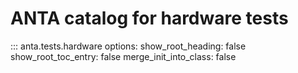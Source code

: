 <!--
  ~ Copyright (c) 2023-2024 Arista Networks, Inc.
  ~ Use of this source code is governed by the Apache License 2.0
  ~ that can be found in the LICENSE file.
  -->

# ANTA catalog for hardware tests

::: anta.tests.hardware
    options:
      show_root_heading: false
      show_root_toc_entry: false
      merge_init_into_class: false
